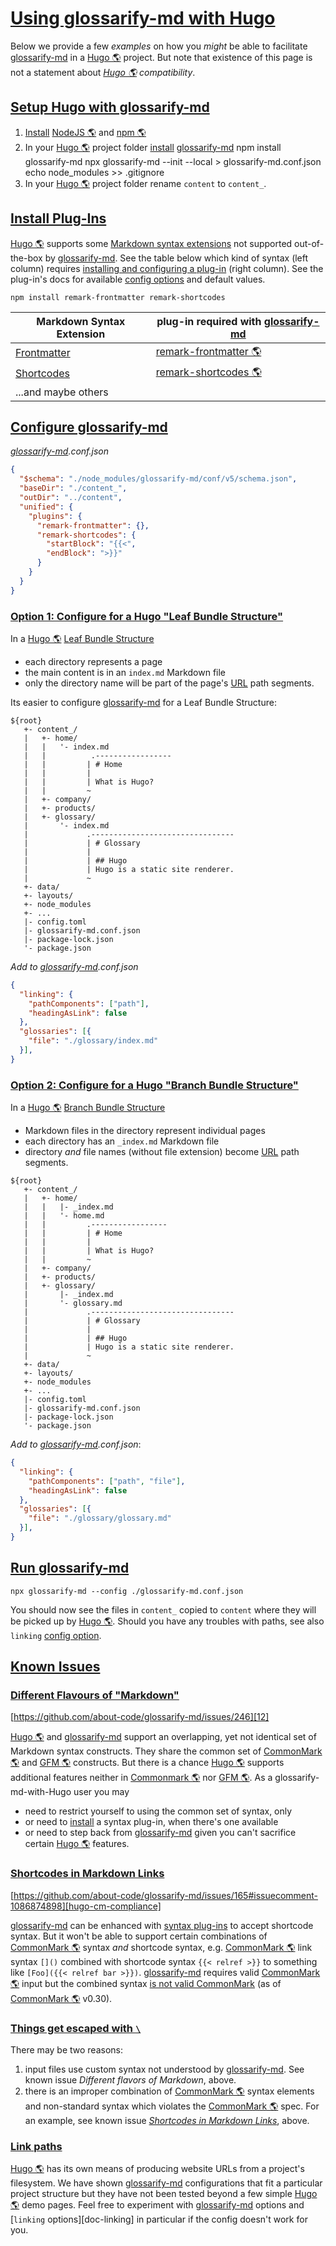 # [Using glossarify-md with Hugo](#using-glossarify-md-with-hugo)

<!-- aliases: Use with Hugo, use with Hugo -->

[hugo-page-bundles]: https://gohugo.io/content-management/page-bundles/

[hugo-frontmatter]: https://gohugo.io/content-management/front-matter/

[hugo-shortcodes]: https://gohugo.io/content-management/shortcodes/

[hugo-cm-compliance]: https://github.com/about-code/glossarify-md/issues/165#issuecomment-1086874898

Below we provide a few *examples* on how you *might* be able to facilitate [glossarify-md][1] in a [Hugo 🌎][2] project. But note that existence of this page is not a statement about *[Hugo 🌎][2] compatibility*.

## [Setup Hugo with glossarify-md](#setup-hugo-with-glossarify-md)

1.  [Install][3] [NodeJS 🌎][4] and [npm 🌎][5]
2.  In your [Hugo 🌎][2] project folder [install][3] [glossarify-md][1]
        npm install glossarify-md
        npx glossarify-md --init --local > glossarify-md.conf.json
        echo node_modules >> .gitignore
3.  In your [Hugo 🌎][2] project folder rename `content` to `content_`.

## [Install Plug-Ins](#install-plug-ins)

[Hugo 🌎][2] supports some [Markdown syntax extensions][6] not supported out-of-the-box by [glossarify-md][1]. See the table below which kind of syntax (left column) requires [installing and configuring a plug-in][7] (right column). See the plug-in's docs for available [config options][8] and default values.

    npm install remark-frontmatter remark-shortcodes

| Markdown Syntax Extension       | plug-in required with [glossarify-md][1] |
| ------------------------------- | ---------------------------------------- |
| [Frontmatter][hugo-frontmatter] | [remark-frontmatter 🌎][9]               |
| [Shortcodes][hugo-shortcodes]   | [remark-shortcodes 🌎][10]               |
| ...and maybe others             |                                          |

## [Configure glossarify-md](#configure-glossarify-md)

*[glossarify-md][1].conf.json*

```json
{
  "$schema": "./node_modules/glossarify-md/conf/v5/schema.json",
  "baseDir": "./content_",
  "outDir": "../content",
  "unified": {
    "plugins": {
      "remark-frontmatter": {},
      "remark-shortcodes": {
        "startBlock": "{{<",
        "endBlock": ">}}"
      }
    }
  }
}
```

### [Option 1: Configure for a Hugo "Leaf Bundle Structure"](#option-1-configure-for-a-hugo-leaf-bundle-structure)

In a [Hugo 🌎][2] [Leaf Bundle Structure][hugo-page-bundles]

*   each directory represents a page
*   the main content is in an `index.md` Markdown file
*   only the directory name will be part of the page's [URL][11] path segments.

Its easier to configure [glossarify-md][1] for a Leaf Bundle Structure:

```
${root}
   +- content_/
   |   +- home/
   |   |   '- index.md
   |   |          .-----------------
   |   |         | # Home
   |   |         |
   |   |         | What is Hugo?
   |   |         ~
   |   +- company/
   |   +- products/
   |   +- glossary/
   |       '- index.md
   |             .--------------------------------
   |             | # Glossary
   |             |
   |             | ## Hugo
   |             | Hugo is a static site renderer.
   |             ~
   +- data/
   +- layouts/
   +- node_modules
   +- ...
   |- config.toml
   |- glossarify-md.conf.json
   |- package-lock.json
   '- package.json

```

*Add to [glossarify-md][1].conf.json*

```json
{
  "linking": {
    "pathComponents": ["path"],
    "headingAsLink": false
  },
  "glossaries": [{
    "file": "./glossary/index.md"
  }],
}
```

### [Option 2: Configure for a Hugo "Branch Bundle Structure"](#option-2-configure-for-a-hugo-branch-bundle-structure)

In a [Hugo 🌎][2] [Branch Bundle Structure][hugo-page-bundles]

*   Markdown files in the directory represent individual pages
*   each directory has an `_index.md` Markdown file
*   directory *and* file names (without file extension) become [URL][11] path segments.

<!---->

    ${root}
       +- content_/
       |   +- home/
       |   |   |- _index.md
       |   |   '- home.md
       |   |         .-----------------
       |   |         | # Home
       |   |         |
       |   |         | What is Hugo?
       |   |         ~
       |   +- company/
       |   +- products/
       |   +- glossary/
       |       |- _index.md
       |       '- glossary.md
       |             .--------------------------------
       |             | # Glossary
       |             |
       |             | ## Hugo
       |             | Hugo is a static site renderer.
       |             ~
       +- data/
       +- layouts/
       +- node_modules
       +- ...
       |- config.toml
       |- glossarify-md.conf.json
       |- package-lock.json
       '- package.json

*Add to [glossarify-md][1].conf.json*:

```json
{
  "linking": {
    "pathComponents": ["path", "file"],
    "headingAsLink": false
  },
  "glossaries": [{
    "file": "./glossary/glossary.md"
  }],
}
```

## [Run glossarify-md](#run-glossarify-md)

    npx glossarify-md --config ./glossarify-md.conf.json

You should now see the files in `content_` copied to `content` where they will be picked up by [Hugo 🌎][2]. Should you have any troubles with paths, see also `linking` [config option][8].

## [Known Issues](#known-issues)

### [Different Flavours of "Markdown"](#different-flavours-of-markdown)

[https://github.com/about-code/glossarify-md/issues/246][12]

[Hugo 🌎][2] and [glossarify-md][1] support an overlapping, yet not identical set of Markdown syntax constructs. They share the common set of [CommonMark 🌎][13] and [GFM 🌎][14] constructs. But there is a chance [Hugo 🌎][2] supports additional features neither in [Commonmark 🌎][13] nor [GFM 🌎][14]. As a glossarify-md-with-Hugo user you may

*   need to restrict yourself to using the common set of syntax, only
*   or need to [install][3] a syntax plug-in, when there's one available
*   or need to step back from [glossarify-md][1] given you can't sacrifice certain [Hugo 🌎][2] features.

### [Shortcodes in Markdown Links](#shortcodes-in-markdown-links)

[https://github.com/about-code/glossarify-md/issues/165#issuecomment-1086874898][hugo-cm-compliance]

[glossarify-md][1] can be enhanced with [syntax plug-ins][15] to accept shortcode syntax. But it won't be able to support certain combinations of [CommonMark 🌎][13] syntax *and* shortcode syntax, e.g. [CommonMark 🌎][13] link syntax `[]()` combined with shortcode syntax `{{< relref >}}` to something like `[Foo]({{< relref bar >}})`. [glossarify-md][1] requires valid [CommonMark 🌎][13] input but the combined syntax [is not valid CommonMark][hugo-cm-compliance] (as of [CommonMark 🌎][13] v0.30).

### [Things get escaped with `\`](#things-get-escaped-with-)

There may be two reasons:

1.  input files use custom syntax not understood by [glossarify-md][1]. See known issue *Different flavors of Markdown*, above.
2.  there is an improper combination of [CommonMark 🌎][13] syntax elements and non-standard syntax which violates the [CommonMark 🌎][13] spec. For an example, see known issue *[Shortcodes in Markdown Links][16]*, above.

### [Link paths](#link-paths)

[Hugo 🌎][2] has its own means of producing website URLs from a project's filesystem. We have shown [glossarify-md][1] configurations that fit a particular project structure but they have not been tested beyond a few simple [Hugo 🌎][2] demo pages. Feel free to experiment with [glossarify-md][1] options and \[`linking` options]\[doc-linking] in particular if the config doesn't work for you.

[1]: https://github.com/about-code/glossarify-md

[2]: https://gohugo.io "A static website renderer compiling an HTML website from Markdown files."

[3]: https://github.com/about-code/glossarify-md/blob/master/doc/install.md#install

[4]: https://nodejs.org

[5]: https://npmjs.com "Node Package Manager."

[6]: https://github.com/about-code/glossarify-md/blob/master/doc/markdown-syntax-extensions.md#markdown-syntax-extensions "glossarify-md supports CommonMark and GitHub Flavoured Markdown (GFM)."

[7]: https://github.com/about-code/glossarify-md/blob/master/doc/plugins.md#installing-and-configuring-plug-ins "The following example demonstrates how to install remark-frontmatter, a syntax plug-in from the remark plug-in ecosystem which makes glossarify-md (resp."

[8]: https://github.com/about-code/glossarify-md/blob/master/conf/README.md

[9]: https://npmjs.com/package/remark-frontmatter "A remark syntax plug-in supporting pseudo-standard front-matter syntax."

[10]: https://www.npmjs.com/package/remark-shortcodes "A remark syntax plug-in supporting non-standard Hugo shortcodes syntax."

[11]: https://github.com/about-code/glossarify-md/blob/master/doc/glossary.md#uri--url "Uniform Resource Identifier and Uniform Resource Locator are both the same thing, which is an ID with a syntax scheme://authority.tld/path/#fragment?query like https://my.org/foo/#bar?q=123."

[12]: https://github.com/about-code/glossarify-md/issues/246

[13]: https://commonmark.org "Effort on providing a minimal set of standardized Markdown syntax."

[14]: https://github.github.com/gfm/ "GitHub Flavoured Markdown"

[15]: https://github.com/about-code/glossarify-md/blob/master/doc/plugins-dev.md#syntax-plug-ins "Syntax Plug-ins extend Markdown syntax itself, like remark-frontmatter, for example."

[16]: https://github.com/about-code/glossarify-md/blob/master/doc/use-with-hugo.md#shortcodes-in-markdown-links "https://github.com/about-code/glossarify-md/issues/165#issuecomment-1086874898 glossarify-md can be enhanced with syntax plug-ins to accept shortcode syntax."
